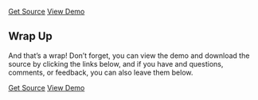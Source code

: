 <p class="text-align--center">
<a href="#" class="button button--inline-block button--medium">Get Source</a>
<a href="#" class="button button--inline-block button--medium">View Demo</a>
</p>

## Wrap Up

And that’s a wrap! Don’t forget, you can view the demo and download the source by clicking the links below, and if you have and questions, comments, or feedback, you can also leave them below.

<p class="text-align--center">
<a href="#" class="button button--inline-block button--medium">Get Source</a>
<a href="#" class="button button--inline-block button--medium">View Demo</a>
</p>